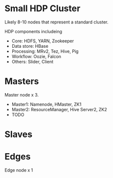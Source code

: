 Small HDP Cluster
=================

Likely 8-10 nodes that represent a standard cluster.

HDP components includeing
- Core: HDFS, YARN, Zookeeper
- Data store: HBase
- Processing: MRv2, Tez, Hive, Pig
- Workflow: Oozie, Falcon
- Others: Slider, Client

# Masters
Master node x 3.
- Master1: Namenode, HMaster, ZK1
- Master2: ResourceManager, Hive Server2, ZK2
- TODO

# Slaves

# Edges
Edge node x 1

